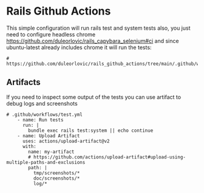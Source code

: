 # Rails Github Actions

This simple configuration will run rails test and system tests also, you just
need to configure headless chrome
https://github.com/duleorlovic/rails_capybara_selenium#ci
and since ubuntu-latest already includes chrome it will run the tests:

```
# https://github.com/duleorlovic/rails_github_actions/tree/main/.github/workflows/minimum_test.yml
```

## Artifacts

If you need to inspect some output of the tests you can use artifact to debug
logs and screenshots

```
# .github/workflows/test.yml
    - name: Run tests
      run: |
        bundle exec rails test:system || echo continue
    - name: Upload Artifact
      uses: actions/upload-artifact@v2
      with:
        name: my-artifact
        # https://github.com/actions/upload-artifact#upload-using-multiple-paths-and-exclusions
        path: |
          tmp/screenshots/*
          doc/screenshots/*
          log/*
```
